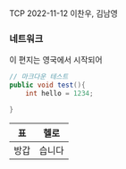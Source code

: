 <title>네트워크</title>
<subtitle>TCP</subtitle>
<timestamp>2022-11-12</timestamp>
<email>이찬우, 김남영</email>
<content>

### 네트워크

이 편지는 영국에서 시작되어

```java
// 마크다운 테스트
public void test(){
    int hello = 1234;

}
```

|표|헬로|
|--|--|
|방갑|습니다|

</content>